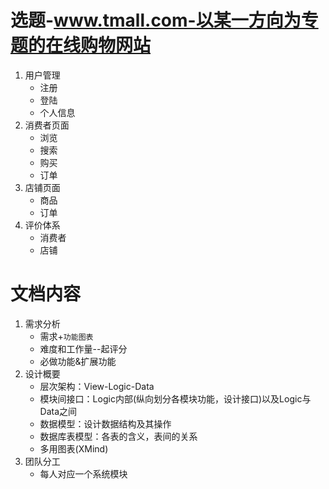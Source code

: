 # 选题-www.tmall.com-以某一方向为专题的在线购物网站

1. 用户管理
	* 注册
	* 登陆
	* 个人信息
2. 消费者页面
	* 浏览
	* 搜索
	* 购买
	* 订单
3. 店铺页面
	* 商品
	* 订单
4. 评价体系
	* 消费者
	* 店铺

# 文档内容

1. 需求分析
	* 需求+`功能图表`
	* 难度和工作量--起评分
	* 必做功能&扩展功能
2. 设计概要
	* 层次架构：View-Logic-Data
	* 模块间接口：Logic内部(纵向划分各模块功能，设计接口)以及Logic与Data之间
	* 数据模型：设计数据结构及其操作
	* 数据库表模型：各表的含义，表间的关系
	* 多用图表(XMind)
3. 团队分工
	* 每人对应一个系统模块